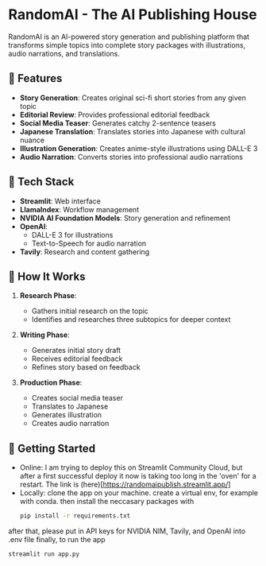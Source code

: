 # RandomAI - The AI Publishing House

RandomAI is an AI-powered story generation and publishing platform that transforms simple topics into complete story packages with illustrations, audio narrations, and translations.

## 🌟 Features

- **Story Generation**: Creates original sci-fi short stories from any given topic
- **Editorial Review**: Provides professional editorial feedback
- **Social Media Teaser**: Generates catchy 2-sentence teasers
- **Japanese Translation**: Translates stories into Japanese with cultural nuance
- **Illustration Generation**: Creates anime-style illustrations using DALL-E 3
- **Audio Narration**: Converts stories into professional audio narrations

## 🔧 Tech Stack

- **Streamlit**: Web interface
- **LlamaIndex**: Workflow management
- **NVIDIA AI Foundation Models**: Story generation and refinement
- **OpenAI**: 
  - DALL-E 3 for illustrations
  - Text-to-Speech for audio narration
- **Tavily**: Research and content gathering

## 📖 How It Works

1. **Research Phase**:
   - Gathers initial research on the topic
   - Identifies and researches three subtopics for deeper context

2. **Writing Phase**:
   - Generates initial story draft
   - Receives editorial feedback
   - Refines story based on feedback

3. **Production Phase**:
   - Creates social media teaser
   - Translates to Japanese
   - Generates illustration
   - Creates audio narration

## 🚀 Getting Started
- Online: I am trying to deploy this on Streamlit Community Cloud, but after a first successful deploy it now is taking too long in the 'oven' for a restart. The link is (here)[https://randomaipublish.streamlit.app/]
- Locally: clone the app on your machine. create a virtual env, for example with conda. then install the neccasary packages with
  ```bash
  pip install -r requirements.txt
after that, please put in API keys for NVIDIA NIM, Tavily, and OpenAI into .env file
finally, to run the app
   ```bash
  streamlit run app.py


